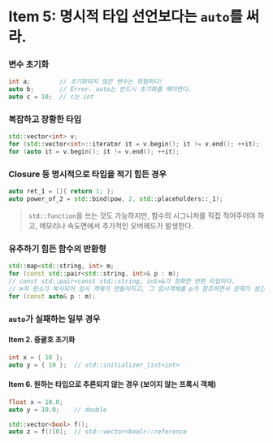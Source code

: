 Item 5: 명시적 타입 선언보다는 `auto`를 써라.
===
### 변수 초기화
```C++
int a;        // 초기화되지 않은 변수는 위험하다!
auto b;       // Error. auto는 반드시 초기화를 해야한다.
auto c = 10;  // c는 int
```

### 복잡하고 장황한 타입
```C++
std::vector<int> v;
for (std::vector<int>::iterator it = v.begin(); it != v.end(); ++it);
for (auto it = v.begin(); it != v.end(); ++it);
```

### Closure 등 명시적으로 타입을 적기 힘든 경우
```C++
auto ret_1 = []{ return 1; };
auto power_of_2 = std::bind(pow, 2, std::placeholders::_1);
```
> `std::function`을 쓰는 것도 가능하지만, 함수의 시그니처를 직접 적어주어야 하고, 메모리나 속도면에서 추가적인 오버헤드가 발생한다.

### 유추하기 힘든 함수의 반환형
```C++
std::map<std::string, int> m;
for (const std::pair<std::string, int>& p : m);
// const std::pair<const std::string, int>&가 정확한 반환 타입이다.
// m의 원소가 복사되어 임시 객체가 만들어지고, 그 임시객체를 p가 참조하면서 문제가 생긴다.
for (const auto& p : m);
```

### `auto`가 실패하는 일부 경우
#### Item 2. 중괄호 초기화
```C++
int x = { 10 };
auto y = { 10 };  // std::initializer_list<int>
```

#### Item 6. 원하는 타입으로 추론되지 않는 경우 (보이지 않는 프록시 객체)
```C++
float x = 10.0;
auto y = 10.0;    // double

std::vector<bool> f();
auto z = f()[0];  // std::vector<bool>::reference
```
